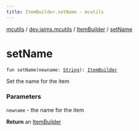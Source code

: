 ```yaml
---
title: ItemBuilder.setName - mcutils
---
```


[mcutils](../../index.html) / [dev.jaims.mcutils](../index.html) / [ItemBuilder](index.html) / [setName](./set-name.html)

# setName

`fun setName(newname: `[`String`](https://kotlinlang.org/api/latest/jvm/stdlib/kotlin/-string/index.html)`): `[`ItemBuilder`](index.html)

Set the name for the item

### Parameters

`newname` - the name for the item

**Return**
an [ItemBuilder](index.html)

